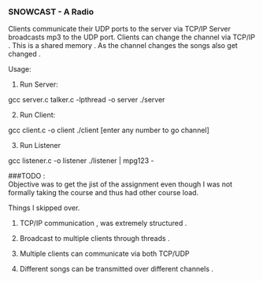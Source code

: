 ### SNOWCAST - A Radio

Clients communicate their UDP ports to the server via TCP/IP
Server broadcasts mp3 to the UDP port.
Clients can change the channel via TCP/IP . This is a shared memory .
As the channel changes the songs also get changed .

Usage:

1. Run Server:

  gcc server.c talker.c -lpthread -o server
  ./server

2. Run Client:

  gcc client.c -o client
  ./client
  [enter any number to go channel]

3. Run Listener

  gcc listener.c -o listener
  ./listener | mpg123 -

###TODO :  
Objective was to get the jist of the assignment even though I was not formally taking the course and
thus had other course load.

Things I skipped over.

1. TCP/IP communication , was extremely structured .

2. Broadcast to multiple clients through threads .

3. Multiple clients can communicate via both TCP/UDP

4. Different songs can be transmitted over different channels .

